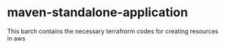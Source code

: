 # maven-standalone-application
This barch contains the necessary terrafrorm codes for creating resources in aws
